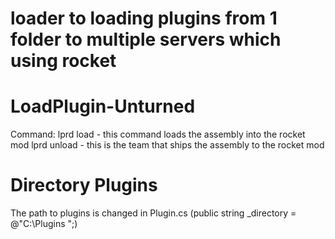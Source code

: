 # loader to loading plugins from 1 folder to multiple servers which using rocket

# LoadPlugin-Unturned

Command: 
lprd load <namePlugins> - this command loads the assembly into the rocket mod
lprd unload <namePlugins> - this is the team that ships the assembly to the rocket mod

# Directory Plugins

The path to plugins is changed in Plugin.cs (public string _directory = @"C:\Plugins ";)
